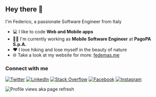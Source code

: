 ## Hey there 👋
 I'm Federico, a passionate Software Engineer from Italy
  
- 💻 I like to code **Web and Mobile apps**
- 👨‍💻 I'm currently working as **Mobile Software Engineer** at **PagoPA S.p.A.**
- ❤ I love hiking and lose myself in the beauty of nature
- 🌐 Take a look at my website for more: <a href="http://fedemas.me" target="_blank">fedemas.me</a>

### Connect with me

[![Twitter](https://img.shields.io/badge/twitter-1da1f2.svg?&style=for-the-badge&logo=twitter&logoColor=white)](https://twitter.com/0xfedemas)
[![LinkedIn](https://img.shields.io/badge/linkedin-0077b5.svg?&style=for-the-badge&logo=linkedin&logoColor=white)](https://www.linkedin.com/in/fedemas)
[![Stack Overflow](https://img.shields.io/badge/stack%20overflow-f48024?logo=stack-overflow&logoColor=white&style=for-the-badge)](https://stackoverflow.com/users/federico-mastrini)
[![Facebook](https://img.shields.io/badge/facebook-%231877F2.svg?&style=for-the-badge&logo=facebook&logoColor=white)](https://www.facebook.com/fedemas993/)
[![Instagram](https://img.shields.io/badge/instagram-e1306c.svg?&style=for-the-badge&logo=instagram&logoColor=white)](https://instagram.com/0xfedemas__)

![Profile views aka page refresh](https://komarev.com/ghpvc/?username=mastro993&label=Profile%20views&color=0e75b6&style=flat)


